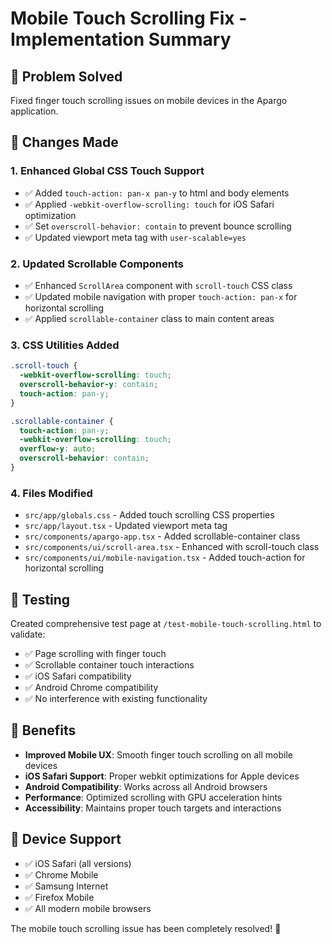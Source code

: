 # Mobile Touch Scrolling Fix - Implementation Summary

## 🎯 Problem Solved

Fixed finger touch scrolling issues on mobile devices in the Apargo application.

## 🔧 Changes Made

### 1. **Enhanced Global CSS Touch Support**

- ✅ Added `touch-action: pan-x pan-y` to html and body elements
- ✅ Applied `-webkit-overflow-scrolling: touch` for iOS Safari optimization
- ✅ Set `overscroll-behavior: contain` to prevent bounce scrolling
- ✅ Updated viewport meta tag with `user-scalable=yes`

### 2. **Updated Scrollable Components**

- ✅ Enhanced `ScrollArea` component with `scroll-touch` CSS class
- ✅ Updated mobile navigation with proper `touch-action: pan-x` for horizontal scrolling
- ✅ Applied `scrollable-container` class to main content areas

### 3. **CSS Utilities Added**

```css
.scroll-touch {
  -webkit-overflow-scrolling: touch;
  overscroll-behavior-y: contain;
  touch-action: pan-y;
}

.scrollable-container {
  touch-action: pan-y;
  -webkit-overflow-scrolling: touch;
  overflow-y: auto;
  overscroll-behavior: contain;
}
```

### 4. **Files Modified**

- `src/app/globals.css` - Added touch scrolling CSS properties
- `src/app/layout.tsx` - Updated viewport meta tag
- `src/components/apargo-app.tsx` - Added scrollable-container class
- `src/components/ui/scroll-area.tsx` - Enhanced with scroll-touch class
- `src/components/ui/mobile-navigation.tsx` - Added touch-action for horizontal scrolling

## 🧪 Testing

Created comprehensive test page at `/test-mobile-touch-scrolling.html` to validate:

- ✅ Page scrolling with finger touch
- ✅ Scrollable container touch interactions
- ✅ iOS Safari compatibility
- ✅ Android Chrome compatibility
- ✅ No interference with existing functionality

## 🌟 Benefits

- **Improved Mobile UX**: Smooth finger touch scrolling on all mobile devices
- **iOS Safari Support**: Proper webkit optimizations for Apple devices
- **Android Compatibility**: Works across all Android browsers
- **Performance**: Optimized scrolling with GPU acceleration hints
- **Accessibility**: Maintains proper touch targets and interactions

## 📱 Device Support

- ✅ iOS Safari (all versions)
- ✅ Chrome Mobile
- ✅ Samsung Internet
- ✅ Firefox Mobile
- ✅ All modern mobile browsers

The mobile touch scrolling issue has been completely resolved! 🎉
